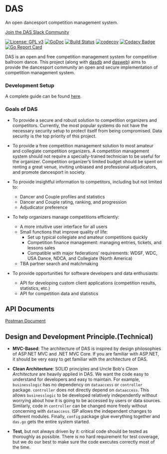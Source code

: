 # DAS
An open dancesport competition management system.


[Join the DAS Slack Community](https://join.slack.com/t/ballroomdev/shared_invite/enQtMzg4OTU4OTAyNjQ3LTZmYWU2ZTA1Njc2NmI2YWIyZGRlMTQ1MGYyODM0ZWVmZjAzN2ZkNTcyYzNiM2NiMjE2MjI4YjQyNjcyNTU1MGE)


[![License: GPL v3](https://img.shields.io/badge/License-GPL%20v3-blue.svg)](https://www.gnu.org/licenses/gpl-3.0)
[![GoDoc](https://godoc.org/github.com/DancesportSoftware/das?status.svg)](https://godoc.org/github.com/DancesportSoftware/das)
[![Build Status](https://travis-ci.org/DancesportSoftware/das.svg?branch=development)](https://travis-ci.org/DancesportSoftware/das)
[![codecov](https://codecov.io/gh/DancesportSoftware/das/branch/development/graph/badge.svg)](https://codecov.io/gh/DancesportSoftware/das)
[![Codacy Badge](https://api.codacy.com/project/badge/Grade/76bb2da0aa0e4a2486365500d3f93e8f)](https://www.codacy.com/app/DancesportSoftware/das_2?utm_source=github.com&amp;utm_medium=referral&amp;utm_content=DancesportSoftware/das&amp;utm_campaign=Badge_Grade)
[![Go Report Card](https://goreportcard.com/badge/github.com/DancesportSoftware/das)](https://goreportcard.com/report/github.com/DancesportSoftware/das)


DAS is an open and free competition management system for competitive ballroom
dance. This project (along with [dasdb](https://github.com/DancesportSoftware/dasdb) and 
[dasweb](https://github.com/DancesportSoftware/dasweb)) aims to provide the dancesport community
an open and secure implementation of competition management system.

### Development Setup

A complete guide can be found [here](https://github.com/DancesportSoftware/das/wiki/Development-Setup).

### Goals of DAS ###
* To provide a secure and robust solution to competition organizers and competitors. Currently, the most popular systems do not have the necessary security setup to protect itself from being compromised. Data security is the top priority of this project.

* To provide a free competition management solution to most amateur and collegiate competition organizers. A competition management system should not require a specially-trained technician to be useful for the organizer. Competition organizer’s limited budget should be spent on renting a great venue, inviting unbiased and professional adjudicators, and promote dancesport in society.

* To provide insightful information to competitors, including but not limited to:
  * Dancer and Couple profiles and statistics
  * Dancer and Couple rating, ranking, and progression
  * Adjudicator preference
  
* To help organizers manage competitions efficiently:
  * A more intuitive user interface for all users
  * Small functions that improve quality of life:
    * Set up typical collegiate and amateur competitions quickly
    * Competition finance management: managing entries, tickets, and lessons sales
    * Compatible with major federations’ requirements: WDSF, WDC, USA Dance, NDCA, and Collegiate (North America)
  * TBA partner search and matchmaking

* To provide opportunities for software developers and data enthusiasts:
  * API for developing custom client applications (competition results, statistics, etc.)
  * API for competition data and statistics
  
## API Documents
[Postman Document](https://documenter.getpostman.com/view/2986351/RWEfMemn)

   

## Design and Development Principle.(Technical)

* **MVC-Based**: The architecture of DAS is inspired by design philosophies of ASP.NET MVC and .NET MVC Core.
If you are familiar with ASP.NET, it should be very easy to get familiar with the architecture of DAS.

* **Clean Architecture**: SOLID principles and Uncle Bob's *Clean Architecture* are heavily applied in DAS. We want the code easy to understand
for developers and easy to maintain. For example, `businesslogic` has no dependency on `dataaccess` or `controller` package. 
`controller` does not directly depend on `dataaccess`. This allows `businesslogic` to be developed
relatively independently without worrying about how it is going to be accessed by users or 
data sources. Similarly, code in `controller` can be changed more freely without concerning with
`dataaccess`. ISP allows the independent changes to different modules. Finally, `config` package
glue everything together and `das.go` gets the entire system started.

* **Test**, but not always driven by it: critical code should be tested as thoroughly as possible. There is
no hard requirement for test coverage, but we do our best to make sure the code executes correctly most of 
the time.